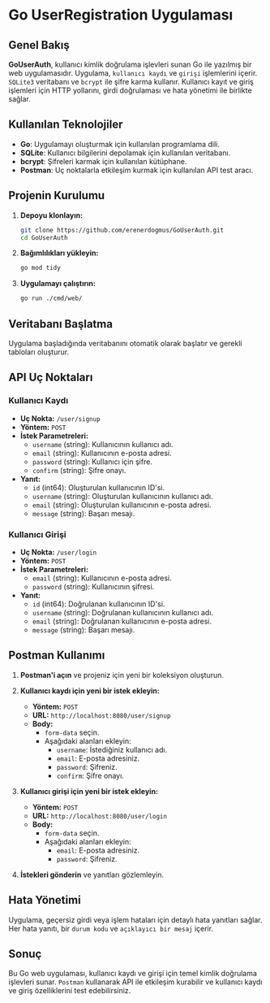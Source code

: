 # Go UserRegistration Uygulaması

## Genel Bakış

**GoUserAuth**, kullanıcı kimlik doğrulama işlevleri sunan Go ile yazılmış bir web uygulamasıdır. Uygulama, `kullanıcı kaydı` ve `girişi` işlemlerini içerir. `SQLite3` veritabanı ve `bcrypt` ile şifre karma kullanır. Kullanıcı kayıt ve giriş işlemleri için HTTP yollarını, girdi doğrulaması ve hata yönetimi ile birlikte sağlar.

## Kullanılan Teknolojiler

- **Go**: Uygulamayı oluşturmak için kullanılan programlama dili.
- **SQLite**: Kullanıcı bilgilerini depolamak için kullanılan veritabanı.
- **bcrypt**: Şifreleri karmak için kullanılan kütüphane.
- **Postman**: Uç noktalarla etkileşim kurmak için kullanılan API test aracı.

## Projenin Kurulumu

1. **Depoyu klonlayın:**

    ```sh
    git clone https://github.com/erenerdogmus/GoUserAuth.git
    cd GoUserAuth
    ```

2. **Bağımlılıkları yükleyin:**

    ```sh
    go mod tidy
    ```

3. **Uygulamayı çalıştırın:**

    ```sh
    go run ./cmd/web/
    ```

## Veritabanı Başlatma

Uygulama başladığında veritabanını otomatik olarak başlatır ve gerekli tabloları oluşturur.

## API Uç Noktaları

### Kullanıcı Kaydı

- **Uç Nokta:** `/user/signup`
- **Yöntem:** `POST`
- **İstek Parametreleri:**
  - `username` (string): Kullanıcının kullanıcı adı.
  - `email` (string): Kullanıcının e-posta adresi.
  - `password` (string): Kullanıcı için şifre.
  - `confirm` (string): Şifre onayı.
- **Yanıt:**
  - `id` (int64): Oluşturulan kullanıcının ID'si.
  - `username` (string): Oluşturulan kullanıcının kullanıcı adı.
  - `email` (string): Oluşturulan kullanıcının e-posta adresi.
  - `message` (string): Başarı mesajı.

### Kullanıcı Girişi

- **Uç Nokta:** `/user/login`
- **Yöntem:** `POST`
- **İstek Parametreleri:**
  - `email` (string): Kullanıcının e-posta adresi.
  - `password` (string): Kullanıcının şifresi.
- **Yanıt:**
  - `id` (int64): Doğrulanan kullanıcının ID'si.
  - `username` (string): Doğrulanan kullanıcının kullanıcı adı.
  - `email` (string): Doğrulanan kullanıcının e-posta adresi.
  - `message` (string): Başarı mesajı.

## Postman Kullanımı

1. **Postman'i açın** ve projeniz için yeni bir koleksiyon oluşturun.

2. **Kullanıcı kaydı için yeni bir istek ekleyin:**

    - **Yöntem:** `POST`
    - **URL:** `http://localhost:8080/user/signup`
    - **Body:** 
      - `form-data` seçin.
      - Aşağıdaki alanları ekleyin:
        - `username`: İstediğiniz kullanıcı adı.
        - `email`: E-posta adresiniz.
        - `password`: Şifreniz.
        - `confirm`: Şifre onayı.

3. **Kullanıcı girişi için yeni bir istek ekleyin:**

    - **Yöntem:** `POST`
    - **URL:** `http://localhost:8080/user/login`
    - **Body:** 
      - `form-data` seçin.
      - Aşağıdaki alanları ekleyin:
        - `email`: E-posta adresiniz.
        - `password`: Şifreniz.

4. **İstekleri gönderin** ve yanıtları gözlemleyin.

## Hata Yönetimi

Uygulama, geçersiz girdi veya işlem hataları için detaylı hata yanıtları sağlar. Her hata yanıtı, bir `durum kodu` ve `açıklayıcı bir mesaj` içerir.

## Sonuç

Bu Go web uygulaması, kullanıcı kaydı ve girişi için temel kimlik doğrulama işlevleri sunar. `Postman` kullanarak API ile etkileşim kurabilir ve kullanıcı kaydı ve giriş özelliklerini test edebilirsiniz.
